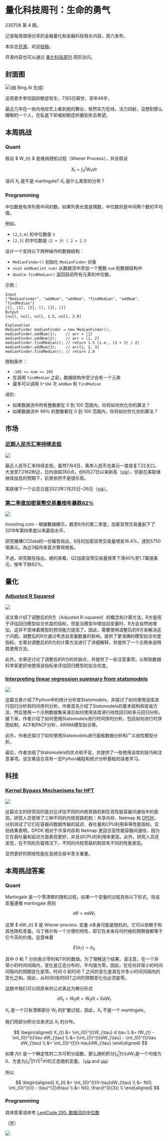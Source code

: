 # 量化科技周刊：生命的勇气

230708 第 4 期。

记录每周值得分享的金融量化和金融科技相关内容，周六发布。

本杂志[开源](https://github.com/Midtown-Innovation/quantech-weekly.git "开源地址")，欢迎[投稿](https://github.com/Midtown-Innovation/quantech-weekly/issues "投稿")。

开源内容也可以通过 [量化科技周刊](https://midtown.gitbook.io/quantech "量化科技周刊") 网页访问。

## 封面图

![](https://raw.githubusercontent.com/Midtown-Innovation/quantech-weekly/main/resource/depression.jpeg "(由 Bing AI 生成)")

这周歌手李玟因抑郁症轻生，7月5日离世，享年48岁。

最近几年在一些内地综艺上看到她的舞台，依然实力在线，活力四射，没想到那么耀眼的一个人，在私底下却被抑郁症折磨到失去希望。

## 本周挑战

### Quant

假设 $ W_{t} $ 是维纳随机过程（Wiener Process），并且假设

$$
X_{t} = \int_{0}^{t}W_{\tau} d \tau
$$

请问 $X_{t}$ 是不是 martingale? $X_{t}$ 是什么类型的分布？

### Programming

中位数是有序列表中间的数。如果列表长度是偶数，中位数则是中间两个数的平均值。

例如，

- `[2,3,4]` 的中位数是 `3`
- `[2,3]` 的中位数是 `(2 + 3) / 2 = 2.5`

设计一个支持以下两种操作的数据结构：

- `MedianFinder()` 初始化 `MedianFinder` 对象
- `void addNum(int num)` 从数据流中添加一个整数 `num` 到数据结构中
- `double findMedian()` 返回目前所有元素的中位数。

示例：

```
Input
["MedianFinder", "addNum", "addNum", "findMedian", "addNum", "findMedian"]
[[], [1], [2], [], [3], []]
Output
[null, null, null, 1.5, null, 2.0]

Explanation
MedianFinder medianFinder = new MedianFinder();
medianFinder.addNum(1);    // arr = [1]
medianFinder.addNum(2);    // arr = [1, 2]
medianFinder.findMedian(); // return 1.5 (i.e., (1 + 2) / 2)
medianFinder.addNum(3);    // arr[1, 2, 3]
medianFinder.findMedian(); // return 2.0
```

限制条件：

- `-105 <= num <= 105`
- 在调用 `findMedian` 之前，数据结构中至少会有一个元素
- 最多可以调用 `5*104` 次 `addNum` 和 `findMedian`

进阶:

- 如果数据流中所有整数都在 0 到 100 范围内，你将如何优化你的算法？
- 如果数据流中 99% 的整数都在 0 到 100 范围内，你将如何优化你的算法？

## 市场

### [近期人民币汇率持续走低](http://www.news.cn/fortune/2023-07/02/c_1129727857.htm "近期人民币汇率持续走低")

![](https://raw.githubusercontent.com/Midtown-Innovation/quantech-weekly/main/resource/rmb_vs_doller.png)

最近人民币汇率持续走低，虽然7月4日，离岸人民币兑美元一度收复7.22关口，大涨至7.2162附近，日内涨超350点，创6月27日以来新高（[via](https://mp.weixin.qq.com/s/JIG6s4EvpEZUT5erLpbPdA "人民币，大反攻？")），但是在美联储继续加息的预期下，前景依然不是很乐观。

美联储下一个议息日是2023年7月25日~26日（[via](https://zhuanlan.zhihu.com/p/591253806 "2023年美联储议息会议时间表")）。

### [第二季度加密貨幣交易量按年暴跌62%](https://hk.investing.com/news/cryptocurrency-news/article-353268?utm_source=responsys&utm_medium=email&utm_campaign=Daily_Digest&utm_term=Editorial_DailyDigest_V3_HK_1041428&utm_content=headline "第二季度加密貨幣交易量按年暴跌62%")

![](https://i-invdn-com.investing.com/news/moved_LYNXMPEIB10GN_L.jpg)

Investing.com - 根據數據顯示，截至6月的第二季度，加密貨幣交易量創下了2019年第四季度以來最低水平。

研究機構CCData的一份報告指出，6月的加密貨幣交易量增長16.4%，達到5750億美元，為近3個月來首次實現增長。

不過，研究報告指出，總的來看，Q2加密貨幣交易量按季下滑40%至1.7萬億美元，按年下跌62%。

## 量化

### [Adjusted R Squared ](https://builtin.com/data-science/adjusted-r-squared "Demystifying R-Squared and Adjusted R-Squared")

![](https://builtin.com/sites/www.builtin.com/files/styles/ckeditor_optimize/public/inline-images/1_adjusted-r-squared.jpeg)

该文章介绍了调整后的R方（Adjusted R-squared）的概念和计算方法。R方是用于评估回归模型拟合优度的指标，但是当模型中增加自变量时，R方会自然地增加，这并不意味着模型的预测能力提高了。因此，需要使用调整后的R方来解决这个问题。调整后的R方通过考虑自变量数量的影响，提供了更准确的模型拟合优度指标。文章对调整后的R方的计算方法进行了详细解释，并提供了一个示例来说明其使用方法。

此外，文章还讨论了调整后的R方的优缺点，并提供了一些注意事项，以帮助数据科学家更好地使用该指标来评估回归模型的拟合优度。

### [Interpreting linear regression summary from statsmodels](https://www.adrian.idv.hk/2021-07-16-statsmodels/ "Interpreting linear regression summary from statsmodels")

![](https://www.statsmodels.org/v0.10.2/_static/statsmodels_hybi_banner.png)

这篇文章介绍了Python中的统计分析库Statsmodels，并探讨了如何使用该库进行回归分析和时间序列分析。作者首先介绍了Statsmodels的基本结构和安装方法，然后使用一个示例数据集来演示如何使用该库进行线性回归和多元回归分析。接下来，作者介绍了如何使用Statsmodels进行时间序列分析，包括如何进行时序图绘制、ACF和PACF分析、ARIMA模型拟合等。

此外，作者还探讨了如何使用Statsmodels进行面板数据分析和广义线性模型分析。

最后，作者总结了Statsmodels的优点和不足，并提供了一些使用该库的技巧和注意事项。该文章适合具有一定Python编程和统计分析基础的读者学习。


## 科技

### [Kernel Bypass Mechanisms for HFT](https://www.researchgate.net/publication/341284766_Comparative_Evaluation_of_Kernel_Bypass_Mechanisms_for_High-performance_Inter-container_Communications "Comparative Evaluation of Kernel Bypass Mechanisms for High-performance Inter-container Communications")

![](https://raw.githubusercontent.com/Midtown-Innovation/quantech-weekly/main/resource/inter-container-network.png)

这篇论文的研究目的是对比评估不同的内核旁路机制在高性能容器间通信中的表现。研究人员使用了三种不同的内核旁路机制：共享内存、Netmap 和 [DPDK](https://cloud.tencent.com/developer/article/1198333 "一文看懂DPDK")，分别测试了它们在容器间数据传输的延迟、吞吐量和CPU利用率等性能指标。实验结果表明，DPDK 相对于共享内存和 Netmap 更适合高性能容器间通信，因为它在吞吐量和延迟方面表现更好，并且对CPU的利用率更高。此外，研究人员还发现，在不同的负载情况下，不同的内核旁路机制具有不同的性能表现。

显然更好的网络性能在高频交易中至关重要。

## 本周挑战答案

### Quant

Martingale 是一个零漂移的随机过程。如果一个变量的过程具有以下形式，则该变量遵循 martingale 原则

$$
d \theta = \sigma dW_{t}
$$

这里 $ dW_{t} $ 是 Wiener process. 变量 $\sigma$本身可能是随机的。它可以依赖于和其他随机变量。马丁格尔有一个方便的特性，即它在未来任何时候的预期值都等于它今天的价值。这意味着

$$
E(\sigma_{T}) = \sigma_{0}
$$

其中 0 和 T 分别表示零时和T时的数值。为了理解这个结果，请注意，在一个非常小的时间间隔内，变化是正态分布的，平均值为零。因此，在任何非常小的时间间隔内的预期变化是零。时间 0 和时间 T 之间的变化是其在许多小时间间隔内的变化之和。因此，从时间0到时间T之间的预期变化也必须是零。

这题中我们可以将原来的公式表达为微分形式

$$
dX_{t} = W_{t}dt = W_{t}dt + 0dW_{t}
$$

$X_{t}$ 是一个只有漂移部分 $W_{t}$ 的扩散过程，因此，$X_{t}$ 不是一个 martingale。

我们用部分积分法来求出 $X_{t}$ 的分布。

$$
\begin{aligned}
X_{t} &= \int_{0}^{t}W_{\tau} d \tau \\
      &= tW_{t} - \int_{0}^{t}\tau dW_{\tau} \\
      &= t\int_{0}^{t}dW_{\tau} - \int_{0}^{t}\tau dW_{\tau} \\
      &= \int_{0}^{t}(t-\tau)dW_{\tau}
\end{aligned}
$$

如果 $f(t)$ 是一个确定性的二次可积分函数，那么随机积分$\int_{0}^{t}f(\tau)dW_{\tau}$是一个均值为0、方差为$\int_{0}^{t}\left | f(\tau) \right |^{2}d\tau$的正态随机变量。（[via](https://quant.stackexchange.com/questions/57066/integration-over-function-of-wiener-process "Integration over function of Wiener process") and [via](https://www.stat.cmu.edu/~cshalizi/754/2006/notes/lecture-18.pdf "Stochastic Integrals with
the Wiener Process")）

所以 

$$
\begin{aligned}
X_{t} &= \int_{0}^{t}(t-\tau)dW_{\tau} \\
      &~ N(0, \int_{0}^{t}(t - \tau)^{2}d\tau) \\
      &= N(0, \frac{t^3}{3}) \\
\end{aligned}
$$


### Programming

具体答案请参考 [LeetCode 295. 数据流的中位数](https://github.com/azl397985856/leetcode/blob/master/problems/295.find-median-from-data-stream.md "295. 数据流的中位数")

（完）

![](https://raw.githubusercontent.com/Midtown-Innovation/quantech-weekly/main/resource/wechat.png)


